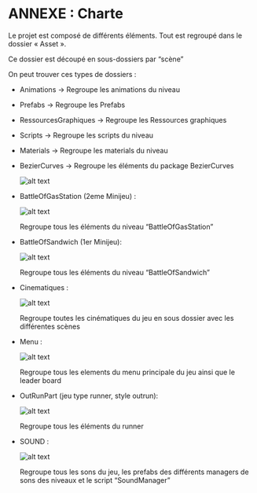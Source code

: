 # ANNEXE : Charte

Le projet est composé de différents éléments. Tout est regroupé dans le dossier « Asset ». 



Ce dossier est découpé en sous-dossiers par “scène”

On peut trouver ces types de dossiers :

* Animations -> Regroupe les animations du niveau

* Prefabs -> Regroupe les Prefabs

* RessourcesGraphiques -> Regroupe les Ressources graphiques

* Scripts -> Regroupe les scripts du niveau

* Materials -> Regroupe les materials du niveau

* BezierCurves -> Regroupe les éléments du package BezierCurves

    ![alt text](https://user-images.githubusercontent.com/29977168/28116283-c6bda4c4-6708-11e7-8f87-1219c31e861b.png "")


* BattleOfGasStation (2eme Minijeu) :

    ![alt text](https://user-images.githubusercontent.com/29977168/28116292-d0f41f0e-6708-11e7-9029-f8f08b764b54.png "Battle of gaz station")

    Regroupe tous les éléments du niveau “BattleOfGasStation”

* BattleOfSandwich (1er Minijeu):

    ![alt text](https://user-images.githubusercontent.com/29977168/28116288-cd75b054-6708-11e7-9adc-88d6d4ea99b9.png "Battle of sandwich")

    Regroupe tous les éléments du niveau “BattleOfSandwich”

* Cinematiques :

    ![alt text](https://user-images.githubusercontent.com/29977168/28116311-d99702f2-6708-11e7-8c95-58999acaea0a.png "Cinematiques")

    Regroupe toutes les cinématiques du jeu en sous dossier avec les différentes scènes


* Menu :

    ![alt text](https://user-images.githubusercontent.com/29977168/28116307-d539492c-6708-11e7-99ea-84daee620c44.png "Menu")

    Regroupe tous les elements du menu principale du jeu ainsi que le leader board


* OutRunPart (jeu type runner, style outrun):

    ![alt text](https://user-images.githubusercontent.com/29977168/28116318-e1c2bea8-6708-11e7-8802-dbd84518d419.png "Outrun Part")

    Regroupe tous les éléments du runner 

* SOUND :

    ![alt text](https://user-images.githubusercontent.com/29977168/28116313-dd8c50ce-6708-11e7-9f8e-de7ec1d42830.png "Sound")

    Regroupe tous les sons du jeu, les prefabs des différents managers de sons des niveaux et le script “SoundManager” 
